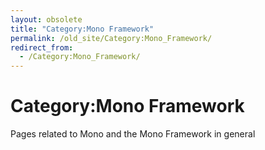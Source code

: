```yaml
---
layout: obsolete
title: "Category:Mono Framework"
permalink: /old_site/Category:Mono_Framework/
redirect_from:
  - /Category:Mono_Framework/
---
```


Category:Mono Framework
=======================

Pages related to Mono and the Mono Framework in general


